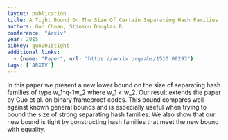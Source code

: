 ```yaml
---
layout: publication
title: A Tight Bound On The Size Of Certain Separating Hash Families
authors: Guo Chuan, Stinson Douglas R.
conference: "Arxiv"
year: 2015
bibkey: guo2015tight
additional_links:
  - {name: "Paper", url: "https://arxiv.org/abs/1510.00293"}
tags: ['ARXIV']
---
```

In this paper we present a new lower bound on the size of separating hash families of type w_1^q-1w_2 where w_1 < w_2. Our result extends the paper by Guo et al. on binary frameproof codes. This bound compares well against known general bounds and is especially useful when trying to bound the size of strong separating hash families. We also show that our new bound is tight by constructing hash families that meet the new bound with equality.
